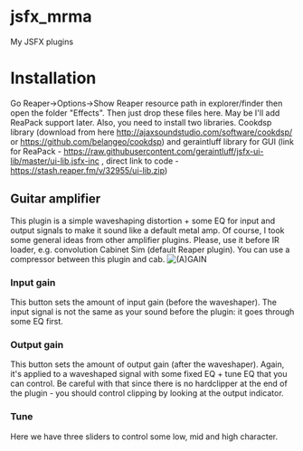 # jsfx_mrma
My JSFX plugins
# Installation
Go Reaper->Options->Show Reaper resource path in explorer/finder then open the folder "Effects". Then just drop these files here. May be I'll add ReaPack support later.
Also, you need to install two libraries. Cookdsp library (download from here http://ajaxsoundstudio.com/software/cookdsp/ or https://github.com/belangeo/cookdsp) and geraintluff library for GUI (link for ReaPack - https://raw.githubusercontent.com/geraintluff/jsfx-ui-lib/master/ui-lib.jsfx-inc , direct link to code - https://stash.reaper.fm/v/32955/ui-lib.zip)
## Guitar amplifier
This plugin is a simple waveshaping distortion + some EQ for input and output signals to make it sound like a default metal amp. 
Of course, I took some general ideas from other amplifier plugins.
Please, use it before IR loader, e.g. convolution Cabinet Sim (default Reaper plugin). You can use a compressor between this plugin and cab.
![(A)GAIN](https://user-images.githubusercontent.com/42464672/156014294-a1d5e1bf-1bac-40bf-bf03-4dfe62353d3e.jpg)

### Input gain
This button sets the amount of input gain (before the waveshaper). The input signal is not the same as your sound before the plugin: it goes through some EQ first.
### Output gain
This button sets the amount of output gain (after the waveshaper). Again, it's applied to a waveshaped signal with some fixed EQ + tune EQ that you can control. Be careful with that since there is no hardclipper at the end of the plugin - you should control clipping by looking at the output indicator.
### Tune
Here we have three sliders to control some low, mid and high character. 
